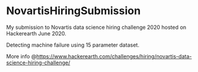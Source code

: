 # NovartisHiringSubmission
My submission to Novartis data science hiring challenge 2020 hosted on Hackerearth June 2020.

Detecting machine failure using 15 parameter dataset. 

More info @https://www.hackerearth.com/challenges/hiring/novartis-data-science-hiring-challenge/
